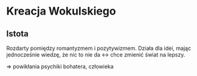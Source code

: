 # Kreacja Wokulskiego
## Istota
Rozdarty pomiędzy romantyzmem i pozytywizmem.
Działa dla idei, mając jednocześnie wiedzę, że nic to nie da <-> chce zmienić świat na lepszy.

=> powikłania psychiki bohatera, człowieka